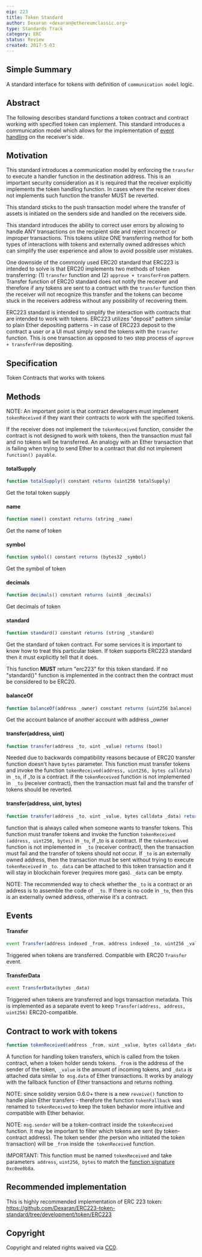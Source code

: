```yaml
---
eip: 223
title: Token Standard
author: Dexaran <dexaran@ethereumclassic.org>
type: Standards Track
category: ERC
status: Review
created: 2017-5-03
---
```


## Simple Summary

A standard interface for tokens with definition of `communication model` logic.

## Abstract

The following describes standard functions a token contract and contract working with specified token can implement. This standard introduces a communication model which allows for the implementation of [event handling](https://en.wikipedia.org/wiki/Event_(computing)) on the receiver's side.

## Motivation

This standard introduces a communication model by enforcing the `transfer` to execute a handler function in the destination address. This is an important security consideration as it is required that the receiver explicitly implements the token handling function. In cases where the receiver does not implements such function the transfer MUST be reverted.

This standard sticks to the push transaction model where the transfer of assets is initiated on the senders side and handled on the receivers side.

This standard introduces the ability to correct user errors by allowing to handle ANY transactions on the recipient side and reject incorrect or improper transactions. This tokens utilize ONE transferring method for both types of interactions with tokens and externally owned addresses which can simplify the user experience and allow to avoid possible user mistakes.

One downside of the commonly used ERC20 standard that ERC223 is intended to solve is that ERC20 implements two methods of token transferring: (1) `transfer` function and (2) `approve + transferFrom` pattern. Transfer function of ERC20 standard does not notify the receiver and therefore if any tokens are sent to a contract with the `transfer` function then the receiver will not recognize this transfer and the tokens can become stuck in the receivers address without any possibility of recovering them.

ERC223 standard is intended to simplify the interaction with contracts that are intended to work with tokens. ERC223 utilizes "deposit" pattern similar to plain Ether depositing patterns - in case of ERC223 deposit to the contract a user or a UI must simply send the tokens with the `transfer` function. This is one transaction as opposed to two step process of `approve + transferFrom` depositing.

## Specification

Token
Contracts that works with tokens

## Methods

NOTE: An important point is that contract developers must implement `tokenReceived` if they want their contracts to work with the specified tokens.

If the receiver does not implement the `tokenReceived` function, consider the contract is not designed to work with tokens, then the transaction must fail and no tokens will be transferred. An analogy with an Ether transaction that is failing when trying to send Ether to a contract that did not implement `function() payable`.


#### totalSupply

```js
function totalSupply() constant returns (uint256 totalSupply)
```
Get the total token supply

#### name

```js
function name() constant returns (string _name)
```
Get the name of token

#### symbol

```js
function symbol() constant returns (bytes32 _symbol)
```
Get the symbol of token

#### decimals

```js
function decimals() constant returns (uint8 _decimals)
```
Get decimals of token

#### standard

```js
function standard() constant returns (string _standard)
```
Get the standard of token contract. For some services it is important to know how to treat this particular token. If token supports ERC223 standard then it must explicitly tell that it does.

This function **MUST** return "erc223" for this token standard. If no "standard()" function is implemented in the contract then the contract must be considered to be ERC20.

#### balanceOf

```js
function balanceOf(address _owner) constant returns (uint256 balance)
```
Get the account balance of another account with address _owner


#### transfer(address, uint)

```js
function transfer(address _to, uint _value) returns (bool)
```

Needed due to backwards compatibility reasons because of ERC20 transfer function doesn't have `bytes` parameter. This function must transfer tokens and invoke the function `tokenReceived(address, uint256, bytes calldata)` in `_to`, if _to is a contract. If the `tokenReceived` function is not implemented in ` _to` (receiver contract), then the transaction must fail and the transfer of tokens should be reverted.

#### transfer(address, uint, bytes)

```js
function transfer(address _to, uint _value, bytes calldata _data) returns (bool)
```
function that is always called when someone wants to transfer tokens.
This function must transfer tokens and invoke the function `tokenReceived (address, uint256, bytes)` in `_to`, if _to is a contract. If the `tokenReceived` function is not implemented in ` _to` (receiver contract), then the transaction must fail and the transfer of tokens should not occur. 
If `_to` is an externally owned address, then the transaction must be sent without trying to execute ` tokenReceived` in `_to`.
 `_data` can be attached to this token transaction and it will stay in blockchain forever (requires more gas). `_data` can be empty.

NOTE: The recommended way to check whether the `_to` is a contract or an address is to assemble the code of ` _to`. If there is no code in `_to`, then this is an externally owned address, otherwise it's a contract.

## Events

#### Transfer

```js
event Transfer(address indexed _from, address indexed _to, uint256 _value)
```

Triggered when tokens are transferred. Compatible with ERC20 `Transfer` event.

#### TransferData

```js
event TransferData(bytes _data)
```

Triggered when tokens are transferred and logs transaction metadata. This is implemented as a separate event to keep `Transfer(address, address, uint256)` ERC20-compatible.

## Contract to work with tokens

```js
function tokenReceived(address _from, uint _value, bytes calldata _data)
```
A function for handling token transfers, which is called from the token contract, when a token holder sends tokens. `_from` is the address of the sender of the token,` _value` is the amount of incoming tokens, and `_data` is attached data similar to` msg.data` of Ether transactions. It works by analogy with the fallback function of Ether transactions and returns nothing.

NOTE: since solidity version 0.6.0+ there is a new `reveive()` function to handle plain Ether transfers - therefore the function `tokenFallback` was renamed to `tokenReceived` to keep the token behavior more intuitive and compatible with Ether behavior.

NOTE: `msg.sender` will be a token-contract inside the `tokenReceived` function. It may be important to filter which tokens are sent (by token-contract address). The token sender (the person who initiated the token transaction) will be `_from` inside the` tokenReceived` function.

IMPORTANT: This function must be named `tokenReceived` and take parameters` address`, `uint256`,` bytes` to match the [function signature](https://www.4byte.directory/signatures/?bytes4_signature=0xc0ee0b8a) `0xc0ee0b8a`.

## Recommended implementation
This is highly recommended implementation of ERC 223 token: https://github.com/Dexaran/ERC223-token-standard/tree/development/token/ERC223


## Copyright
Copyright and related rights waived via [CC0](../LICENSE.md).

